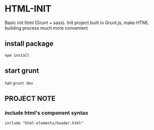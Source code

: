 # HTML-INIT
Basic init html (Grunt + sass). Init project built in Grunt.js, make HTML building process much more convenient

## install package

``npm install``

## start grunt
run ``grunt dev``

## PROJECT NOTE
### include html's component syntax
``include "html-elements/header.html"``